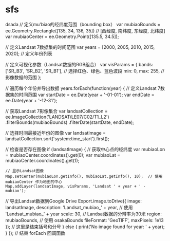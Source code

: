 # sfs
dsada
// 定义mu'biao的经纬度范围（bounding box）
var mubiaoBounds = ee.Geometry.Rectangle([135, 34, 136, 35]) // [西经度, 南纬度, 东经度, 北纬度]
var mubiaoCenter = ee.Geometry.Point([135.5, 34.5]); 

// 定义Landsat 7数据集的时间范围
var years = [2000, 2005, 2010, 2015, 2020];  // 定义年份列表

// 定义可视化参数（Landsat数据的RGB组合）
var visParams = {
  bands: ['SR_B3', 'SR_B2', 'SR_B1'],  // 选择红色、绿色、蓝色波段
  min: 0,
  max: 255,  // 影像数据的范围
};

// 遍历每个年份并导出数据
years.forEach(function(year) {
  // 定义Landsat 7数据集的时间范围
  var startDate = ee.Date(year + '-01-01');
  var endDate = ee.Date(year + '-12-31');
  
  // 获取Landsat 7影像集合
  var landsatCollection = ee.ImageCollection('LANDSAT/LE07/C02/T1_L2')
    .filterBounds(mubiaoBounds)
    .filterDate(startDate, endDate);
  
  // 选择时间最接近年份的图像
  var landsatImage = landsatCollection.sort('system:time_start').first();
  
  // 检查是否存在图像
  if (landsatImage) {
    // 获取中心点的经纬度
    var mubiaoLon = mubiaoCenter.coordinates().get(0);
    var mubiaoLat = mubiaoCenter.coordinates().get(1);
    
    // 显示Landsat图像
    Map.setCenter(mubiaoLon.getInfo(), mubiaoLat.getInfo(), 10);  // 使用 mubiaoCenter 作为地图的中心
    Map.addLayer(landsatImage, visParams, 'Landsat ' + year + ' - mubiao');
    
// 导出Landsat数据到Google Drive
    Export.image.toDrive({
      image: landsatImage,
      description: 'Landsat_mubiao_' + year,  // 使用 'Landsat_mubiao_' + year
      scale: 30,  // Landsat数据的分辨率为30米
      region: mubiaoBounds,  // 使用 osakaBounds
      fileFormat: 'GeoTIFF',
      maxPixels: 1e13
    });  // 这里是结束括号和分号
  } else {
    print('No image found for year: ' + year);
  }
});  // 结束 forEach 回调函数
